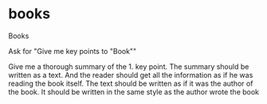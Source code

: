# books
Books


Ask for "Give me key points to "Book"" 


Give me a thorough summary of the 1. key point. The summary should be written as a text. And the reader should get all the information as if he was reading the book itself. The text should be written as if it was the author of the book. It should be written in the same style as the author wrote the book

